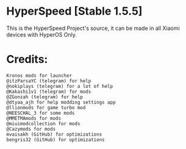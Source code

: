 # HyperSpeed [Stable 1.5.5]

This is the HyperSpeed Project's source, it can be made in all Xiaomi devices with HyperOS Only.

# Credits:

```
Kronos mods for launcher
@itzParsaYC (telegram) for help
@nokiplays (telegram) for a lot of help
@Kakashi1v1 (telegram) for mods
@ZGonzah (telegram) for help
@dtyaa_ajh for help modding settings app
@llionmods for game turbo mod
@NEESCHAL_3 for some mods
@MMETMAmods for mods
@miuimodcollection for mods
@Cazymods for mods
mvaisakh (GitHub) for optimizations
bengris32 (GitHub) for optimizations
```
